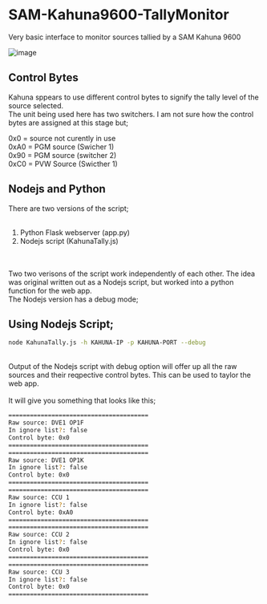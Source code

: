 # SAM-Kahuna9600-TallyMonitor
Very basic interface to monitor sources tallied by a SAM Kahuna 9600

![image](https://github.com/user-attachments/assets/3f8a000a-38c3-4c33-8f8f-3e980ef43a5a)


## Control Bytes

Kahuna sppears to use different control bytes to signify the tally level of the source selected. <br>
The unit being used here has two switchers. I am not sure how the control bytes are assigned at this stage but;


0x0 = source not curently in use<br>
0xA0 = PGM source (Swicher 1)<br>
0x90 = PGM source (switcher 2)<br>
0xC0 = PVW Source (Swicther 1)<br>



## Nodejs and Python

There are two versions of the script;<br>
<br>
1. Python Flask webserver (app.py) <br>
2. Nodejs script (KahunaTally.js)<br>
<br>
<br>
Two two verisons of the script work independently of each other. The idea was original written out as a Nodejs script, but worked into a python function for the web app. <br>
The Nodejs version has a debug mode;<br>

## Using Nodejs Script;

```bash
node KahunaTally.js -h KAHUNA-IP -p KAHUNA-PORT --debug
```
<br>
Output of the Nodejs script with debug option will offer up all the raw sources and their reqpective control bytes. This can be used to taylor the web app. <br>
<br>
It will give you something that looks like this;

```bash
=======================================
Raw source: DVE1 OP1F
In ignore list?: false
Control byte: 0x0
=======================================
=======================================
Raw source: DVE1 OP1K
In ignore list?: false
Control byte: 0x0
=======================================
=======================================
Raw source: CCU 1
In ignore list?: false
Control byte: 0xA0
=======================================
=======================================
Raw source: CCU 2
In ignore list?: false
Control byte: 0x0
=======================================
=======================================
Raw source: CCU 3
In ignore list?: false
Control byte: 0x0
=======================================
```

